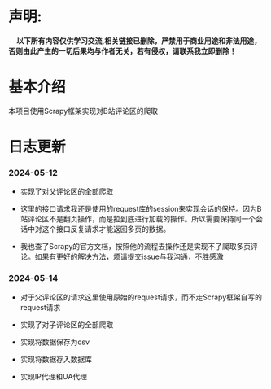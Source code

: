 # 声明:

    **以下所有内容仅供学习交流,相关链接已删除，严禁用于商业用途和非法用途，否则由此产生的一切后果均与作者无关，若有侵权，请联系我立即删除！**

# 基本介绍

本项目使用Scrapy框架实现对B站评论区的爬取

# 日志更新

### 2024-05-12

- 实现了对父评论区的全部爬取

- 这里的接口请求我还是使用的request库的session来实现会话的保持。因为B站评论区不是翻页操作，而是拉到底进行加载的操作。所以需要保持同一个会话中对这个接口反复请求才能返回多页的数据。

- 我也查了Scrapy的官方文档，按照他的流程去操作还是实现不了爬取多页评论。如果有更好的解决方法，烦请提交issue与我沟通，不胜感激

### 2024-05-14

- 对于父评论区的请求这里使用原始的request请求，而不走Scrapy框架自写的request请求

- 实现了对子评论区的全部爬取

- 实现将数据保存为csv

- 实现将数据存入数据库

- 实现IP代理和UA代理
